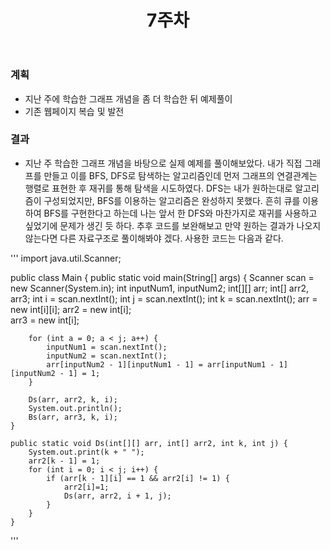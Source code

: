 ﻿---
title: "7주차"
---

### 계획
  - 지난 주에 학습한 그래프 개념을 좀 더 학습한 뒤 예제풀이
  - 기존 웹페이지 복습 및 발전

### 결과
  - 지난 주 학습한 그래프 개념을 바탕으로 실제 예제를 풀이해보았다. 내가 직접 그래프를 만들고 이를 BFS, DFS로 탐색하는 알고리즘인데
    먼저 그래프의 연결관계는 행렬로 표현한 후 재귀를 통해 탐색을 시도하였다. DFS는 내가 원하는대로 알고리즘이 구성되었지만, BFS를 이용하는 알고리즘은 완성하지 못했다. 흔히 큐를 이용하여 BFS를 구현한다고 하는데 나는 앞서 한 DFS와 마찬가지로 재귀를 사용하고 싶었기에 문제가 생긴 듯 하다. 추후 코드를 보완해보고 만약 원하는 결과가 나오지 않는다면 다른 자료구조로 풀이해봐야 겠다.
	사용한 코드는 다음과 같다.



'''
	import java.util.Scanner;

public class Main {
	public static void main(String[] args) {
		Scanner scan = new Scanner(System.in);
		int inputNum1, inputNum2;
		int[][] arr;
		int[] arr2, arr3;
		int i = scan.nextInt();
		int j = scan.nextInt();
		int k = scan.nextInt();
		arr = new int[i][i];
		arr2 = new int[i];	
		arr3 = new int[i];
	
		for (int a = 0; a < j; a++) {
			inputNum1 = scan.nextInt();
			inputNum2 = scan.nextInt();
			arr[inputNum2 - 1][inputNum1 - 1] = arr[inputNum1 - 1][inputNum2 - 1] = 1;
		}
		
		Ds(arr, arr2, k, i);
		System.out.println();
		Bs(arr, arr3, k, i);
	}

	public static void Ds(int[][] arr, int[] arr2, int k, int j) {
		System.out.print(k + " ");
		arr2[k - 1] = 1;
		for (int i = 0; i < j; i++) {
			if (arr[k - 1][i] == 1 && arr2[i] != 1) {
			    arr2[i]=1;
				Ds(arr, arr2, i + 1, j);
			}
		}
	}
'''